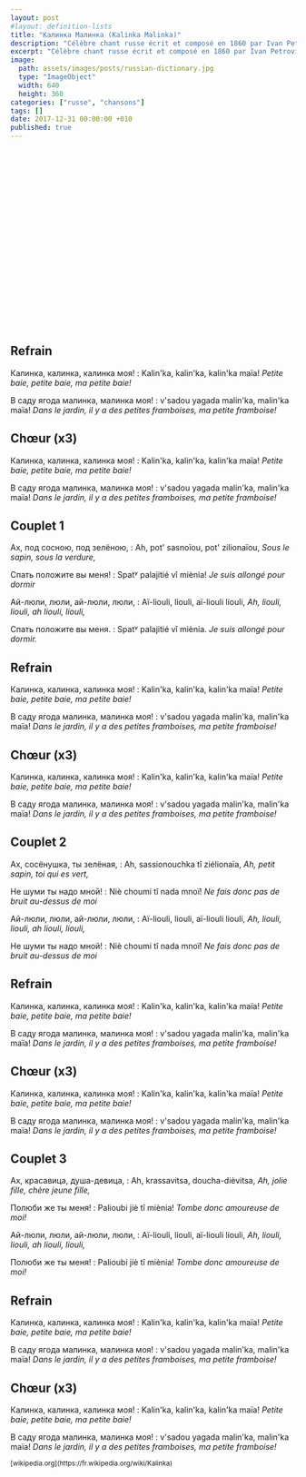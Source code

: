 ```yaml
---
layout: post
#layout: definition-lists
title: "Калинка Малинка (Kalinka Malinka)"
description: "Célèbre chant russe écrit et composé en 1860 par Ivan Petrovitch Larionov."
excerpt: "Célèbre chant russe écrit et composé en 1860 par Ivan Petrovitch Larionov."
image:
  path: assets/images/posts/russian-dictionary.jpg
  type: "ImageObject"
  width: 640
  height: 360
categories: ["russe", "chansons"]
tags: []
date: 2017-12-31 00:00:00 +010
published: true
---
```


<iframe class="float-xl-right sticky-top lazyload" width="560" height="315" data-src="https://www.youtube-nocookie.com/embed/TbML094nmmQ?rel=0&amp;showinfo=0" frameborder="0" gesture="media" allow="encrypted-media" allowfullscreen></iframe>


## Refrain

Калинка, калинка, калинка моя!
: Kalin'ka, kalin'ka, kalin'ka maïa!
*Petite baie, petite baie, ma petite baie!*

В саду ягода малинка, малинка моя!
: v'sadou yagada malin'ka, malin'ka maïa!
*Dans le jardin, il y a des petites framboises, ma petite framboise!*


## Chœur (x3)

Калинка, калинка, калинка моя!
: Kalin'ka, kalin'ka, kalin'ka maïa!
*Petite baie, petite baie, ma petite baie!*

В саду ягода малинка, малинка моя!
: v'sadou yagada malin'ka, malin'ka maïa!
*Dans le jardin, il y a des petites framboises, ma petite framboise!*


## Couplet 1

Ах, под сосною, под зелёною,
: Ah, pot' sasnoïou, pot' zilionaïou,
*Sous le sapin, sous la verdure,*

Спать положите вы меня!
: Spatʸ palajitié vî miènia!
*Je suis allongé pour dormir*

Ай-люли, люли, ай-люли, люли,
: Aï-liouli, liouli, aï-liouli liouli,
*Ah, liouli, liouli, ah liouli, liouli,*

Спать положите вы меня.
: Spatʸ palajitié vî miènia.
*Je suis allongé pour dormir.*


## Refrain

Калинка, калинка, калинка моя!
: Kalin'ka, kalin'ka, kalin'ka maïa!
*Petite baie, petite baie, ma petite baie!*

В саду ягода малинка, малинка моя!
: v'sadou yagada malin'ka, malin'ka maïa!
*Dans le jardin, il y a des petites framboises, ma petite framboise!*

## Chœur (x3)

Калинка, калинка, калинка моя!
: Kalin'ka, kalin'ka, kalin'ka maïa!
*Petite baie, petite baie, ma petite baie!*

В саду ягода малинка, малинка моя!
: v'sadou yagada malin'ka, malin'ka maïa!
*Dans le jardin, il y a des petites framboises, ma petite framboise!*


## Couplet 2

Ах, сосёнушка, ты зелёная,
: Ah, sassionouchka tî ziélionaïa,
*Ah, petit sapin, toi qui es vert,*

Не шуми ты надо мной!
: Niè choumi tî nada mnoï!
*Ne fais donc pas de bruit au-dessus de moi*

Ай-люли, люли, ай-люли, люли,
: Aï-liouli, liouli, aï-liouli liouli,
*Ah, liouli, liouli, ah liouli, liouli,*

Не шуми ты надо мной!
: Niè choumi tî nada mnoï!
*Ne fais donc pas de bruit au-dessus de moi*


## Refrain

Калинка, калинка, калинка моя!
: Kalin'ka, kalin'ka, kalin'ka maïa!
*Petite baie, petite baie, ma petite baie!*

В саду ягода малинка, малинка моя!
: v'sadou yagada malin'ka, malin'ka maïa!
*Dans le jardin, il y a des petites framboises, ma petite framboise!*


## Chœur (x3)

Калинка, калинка, калинка моя!
: Kalin'ka, kalin'ka, kalin'ka maïa!
*Petite baie, petite baie, ma petite baie!*

В саду ягода малинка, малинка моя!
: v'sadou yagada malin'ka, malin'ka maïa!
*Dans le jardin, il y a des petites framboises, ma petite framboise!*


## Couplet 3

Ах, красавица, душа-девица,
: Ah, krassavitsa, doucha-dièvitsa,
*Ah, jolie fille, chère jeune fille,*

Полюби же ты меня!
: Palioubi jiè tî miènia!
*Tombe donc amoureuse de moi!*

Ай-люли, люли, ай-люли, люли,
: Aï-liouli, liouli, aï-liouli liouli,
*Ah, liouli, liouli, ah liouli, liouli,*

Полюби же ты меня!
: Palioubi jiè tî miènia!
*Tombe donc amoureuse de moi!*


## Refrain

Калинка, калинка, калинка моя!
: Kalin'ka, kalin'ka, kalin'ka maïa!
*Petite baie, petite baie, ma petite baie!*

В саду ягода малинка, малинка моя!
: v'sadou yagada malin'ka, malin'ka maïa!
*Dans le jardin, il y a des petites framboises, ma petite framboise!*


## Chœur (x3)

Калинка, калинка, калинка моя!
: Kalin'ka, kalin'ka, kalin'ka maïa!
*Petite baie, petite baie, ma petite baie!*

В саду ягода малинка, малинка моя!
: v'sadou yagada malin'ka, malin'ka maïa!
*Dans le jardin, il y a des petites framboises, ma petite framboise!*



<small class="text-muted float-right">
[wikipedia.org](https://fr.wikipedia.org/wiki/Kalinka)
</small>
